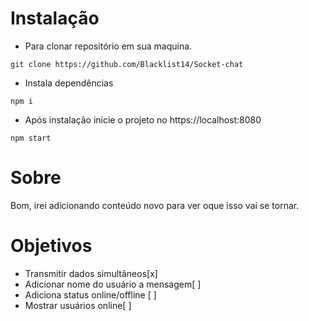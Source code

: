# Instalação
- Para clonar repositório em sua maquina. 
 ```git
git clone https://github.com/Blacklist14/Socket-chat 
```
- Instala dependências
```npm
npm i
``` 
 - Após instalação inicie o projeto no https://localhost:8080
```npm
npm start
```

# Sobre
Bom, irei adicionando conteúdo novo para ver oque isso vai se tornar.
# Objetivos

* Transmitir dados simultâneos[x]
* Adicionar nome do usuário a mensagem[ ]
* Adiciona status online/offline [ ]
* Mostrar usuários online[ ]